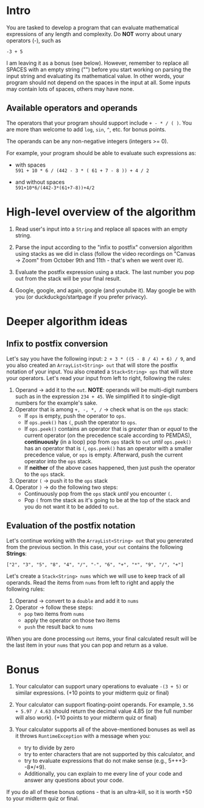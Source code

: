 # Intro

You are tasked to develop a program that can evaluate mathematical expressions of any length and complexity. Do **NOT** worry about unary operators (-), such as

```
-3 + 5
```

I am leaving it as a bonus (see below). However, remember to replace all SPACES with an empty string ("") before you start working on parsing the input string and evaluating its mathematical value. In other words, your program should not depend on the spaces in the input at all. Some inputs may contain lots of spaces, others may have none.

## Available operators and operands 

The operators that your program should support include `+ - * / ( )`. You are more than welcome to add `log`, `sin`, `^`, etc. for bonus points.

The operands can be any non-negative integers (integers >= 0).

For example, your program should be able to evaluate such expressions as:

- with spaces  
  `591 + 10 * 6 / (442 - 3 * ( 61 + 7 - 8 )) + 4 / 2`

- and without spaces  
  `591+10*6/(442-3*(61+7-8))+4/2`

# High-level overview of the algorithm

1. Read user's input into a `String` and replace all spaces with an empty string.

2. Parse the input according to the "infix to postfix" conversion algorithm using stacks as we did in class (follow the video recordings on "Canvas -> Zoom" from October 9th and 11th - that's when we went over it).

3. Evaluate the postfix expression using a stack. The last number you pop out from the stack will be your final result.

4. Google, google, and again, google (and youtube it). May google be with you (or duckduckgo/startpage if you prefer privacy).

# Deeper algorithm ideas

## Infix to postfix conversion

Let's say you have the following input: `2 + 3 * ((5 - 8 / 4) + 6) / 9`, and you also created an `ArrayList<String> out` that will store the postfix notation of your input. You also created a `Stack<String> ops` that will store your operators. Let's read your input from left to right, following the rules:

1. Operand -> add it to the `out`. **NOTE**: operands will be multi-digit numbers such as in the expression `234 + 45`. We simplified it to single-digit numbers for the example's sake.
2. Operator that is among `+, -, *, /` -> check what is on the `ops` stack:
   - If `ops` is empty, push the operator to `ops`.
   - If `ops.peek()` has `(`, push the operator to `ops`.
   - If `ops.peek()` contains an operator that is _greater_ than or _equal_ to the current operator (on the precedence scale according to PEMDAS), **continuously** (in a loop) pop from `ops` stack to `out` _until_ `ops.peek()` has an operator that is `(`, `ops.peek()` has an operator with a smaller precedence value, or `ops` is empty. Afterward, push the current operator into the `ops` stack.
   - If **neither** of the above cases happened, then just push the operator to the `ops` stack.
3. Operator `(` -> push it to the `ops` stack
4. Operator `)` -> do the following two steps:
   - Continuously pop from the `ops` stack _until_ you encounter `(`.
   - Pop `(` from the stack as it's going to be at the top of the stack and you do not want it to be added to `out`.

## Evaluation of the postfix notation

Let's  continue working with the `ArrayList<String> out` that you generated from the previous section. In this case, your `out` contains the following **Strings**:

```
["2", "3", "5", "8", "4", "/", "-", "6", "+", "*", "9", "/", "+"]
```

Let's create a `Stack<String> nums` which we will use to keep track of all operands. Read the items from `nums` from left to right and apply the following rules:

1. Operand -> convert to a `double` and add it to `nums`
2. Operator -> follow these steps:
   - `pop` two items from `nums`
   - apply the operator on those two items
   - `push` the result back to `nums`

When you are done processing `out` items, your final calculated result will be the last item in your `nums` that you can pop and return as a value.

# Bonus

1. Your calculator can support unary operations to evaluate `-(3 + 5)` or similar expressions. (+10 points to your midterm quiz or final)

2. Your calculator can support floating-point operands. For example, `3.56 + 5.97 / 4.63` should return the decimal value 4.85 (or the full number will also work). (+10 points to your midterm quiz or final)

3. Your calculator supports all of the above-mentioned bonuses as well as it throws `RuntimeException` with a message when you:
    - try to divide by zero
    - try to enter characters that are not supported by this calculator, and
    - try to evaluate expressions that do not make sense (e.g., 5+++3--8*/+9).
    - Additionally, you can explain to me every line of your code and answer any questions about your code.

If you do all of these bonus options - that is an ultra-kill, so it is worth +50 to your midterm quiz or final.
